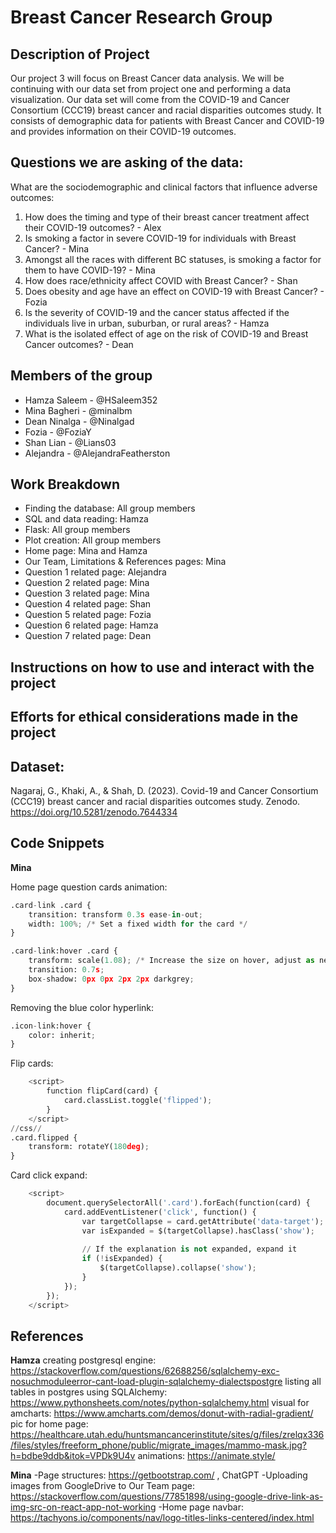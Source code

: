# Breast Cancer Research Group

## Description of Project
Our project 3 will focus on Breast Cancer data analysis. We will be continuing with our data set from project one and performing a data visualization. Our data set will come from the COVID-19 and Cancer Consortium (CCC19) breast cancer and racial disparities outcomes study. It consists of demographic data for patients with Breast Cancer and COVID-19 and provides information on their COVID-19 outcomes.

## Questions we are asking of the data:

What are the sociodemographic and clinical factors that influence adverse outcomes: 
1. How does the timing and type of their breast cancer treatment affect their COVID-19 outcomes? - Alex
2. Is smoking a factor in severe COVID-19 for individuals with Breast Cancer? - Mina
3. Amongst all the races with different BC statuses, is smoking a factor for them to have COVID-19? - Mina
4. How does race/ethnicity affect COVID with Breast Cancer? - Shan
5. Does obesity and age have an effect on COVID-19 with Breast Cancer? - Fozia
6. Is the severity of COVID-19 and the cancer status affected if the individuals live in urban, suburban, or rural areas? - Hamza
7. What is the isolated effect of age on the risk of COVID-19 and Breast Cancer outcomes? - Dean

## Members of the group
- Hamza Saleem - @HSaleem352
- Mina Bagheri - @minalbm
- Dean Ninalga - @Ninalgad 
- Fozia - @FoziaY
- Shan Lian - @Lians03
- Alejandra - @AlejandraFeatherston

## Work Breakdown
- Finding the database: All group members
- SQL and data reading: Hamza
- Flask: All group members
- Plot creation: All group members
- Home page: Mina and Hamza
- Our Team, Limitations & References pages: Mina
- Question 1 related page: Alejandra
- Question 2 related page: Mina
- Question 3 related page: Mina
- Question 4 related page: Shan
- Question 5 related page: Fozia
- Question 6 related page: Hamza
- Question 7 related page: Dean

## Instructions on how to use and interact with the project

## Efforts for ethical considerations made in the project

## Dataset:
Nagaraj, G., Khaki, A., & Shah, D. (2023). Covid-19 and Cancer Consortium (CCC19) breast cancer and racial disparities outcomes study. Zenodo. https://doi.org/10.5281/zenodo.7644334

## Code Snippets
**Mina**

Home page question cards animation:
```python
.card-link .card {
    transition: transform 0.3s ease-in-out;
    width: 100%; /* Set a fixed width for the card */
}

.card-link:hover .card {
    transform: scale(1.08); /* Increase the size on hover, adjust as needed */
    transition: 0.7s;
    box-shadow: 0px 0px 2px 2px darkgrey;     
}
```
Removing the blue color hyperlink:
```python
.icon-link:hover {
    color: inherit;
}
```
Flip cards:
```python
    <script>
        function flipCard(card) {
            card.classList.toggle('flipped');
        }
    </script>
//css//
.card.flipped {
    transform: rotateY(180deg);
}
```
Card click expand:
```python
    <script>
        document.querySelectorAll('.card').forEach(function(card) {
            card.addEventListener('click', function() {
                var targetCollapse = card.getAttribute('data-target');
                var isExpanded = $(targetCollapse).hasClass('show');
    
                // If the explanation is not expanded, expand it
                if (!isExpanded) {
                    $(targetCollapse).collapse('show');
                }
            });
        });
    </script>
```
## References
**Hamza**
creating postgresql engine: https://stackoverflow.com/questions/62688256/sqlalchemy-exc-nosuchmoduleerror-cant-load-plugin-sqlalchemy-dialectspostgre
listing all tables in postgres using SQLAlchemy: https://www.pythonsheets.com/notes/python-sqlalchemy.html
visual for amcharts: https://www.amcharts.com/demos/donut-with-radial-gradient/
pic for home page: https://healthcare.utah.edu/huntsmancancerinstitute/sites/g/files/zrelqx336/files/styles/freeform_phone/public/migrate_images/mammo-mask.jpg?h=bdbe9ddb&itok=VPDk9U4v
animations: https://animate.style/


**Mina**
-Page structures: https://getbootstrap.com/ , ChatGPT
-Uploading images from GoogleDrive to Our Team page: https://stackoverflow.com/questions/77851898/using-google-drive-link-as-img-src-on-react-app-not-working
-Home page navbar: https://tachyons.io/components/nav/logo-titles-links-centered/index.html











